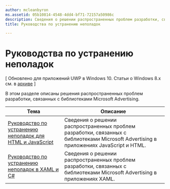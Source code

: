 ```yaml
---
author: mcleanbyron
ms.assetid: 05b10814-4548-4dd4-bf71-72157a50986c
description: Сведения о решении распространенных проблем разработки, связанных с библиотеками Microsoft Advertising.
title: Руководства по устранению неполадок

---
```


# Руководства по устранению неполадок


\[ Обновлено для приложений UWP в Windows 10. Статьи о Windows 8.x см. в [архиве](http://go.microsoft.com/fwlink/p/?linkid=619132) \]

В этом разделе описаны решения распространенных проблем разработки, связанных с библиотеками Microsoft Advertising.

| Тема                                                                                                       | Описание                 |
|-------------------------------------------------------------------------------------------------------------|-----------------------------|
| [Руководство по устранению неполадок для HTML и JavaScript](html-and-javascript-troubleshooting-guide.md)  |  Сведения о решении распространенных проблем разработки, связанных с библиотеками Microsoft Advertising в приложениях JavaScript и HTML. |
| [Руководство по устранению неполадок в XAML и C#](xaml-and-c-troubleshooting-guide.md)      |  Сведения о решении распространенных проблем разработки, связанных с библиотеками Microsoft Advertising в приложениях XAML.    |


 

 


<!--HONumber=May16_HO2-->


